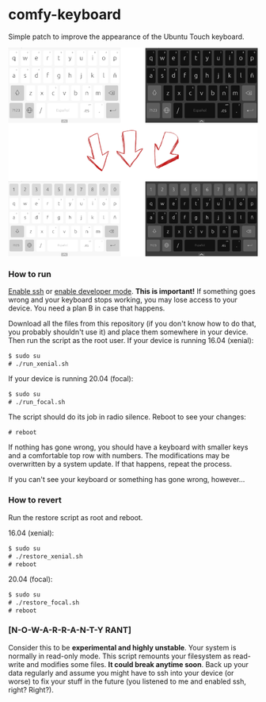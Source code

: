 # comfy-keyboard

Simple patch to improve the appearance of the Ubuntu Touch keyboard.

![](demo.png)

### How to run

[Enable ssh](https://docs.ubports.com/en/latest/userguide/advanceduse/ssh.html) or [enable developer mode](https://docs.ubports.com/en/latest/userguide/advanceduse/adb.html). **This is important!** If something goes wrong and your keyboard stops working, you may lose access to your device. You need a plan B in case that happens.

Download all the files from this repository (if you don't know how to do that, you probably shouldn't use it) and place them somewhere in your device. Then run the script as the root user. If your device is running 16.04 (xenial):

```
$ sudo su
# ./run_xenial.sh
```

If your device is running 20.04 (focal):

```
$ sudo su
# ./run_focal.sh
```

The script should do its job in radio silence. Reboot to see your changes:

```
# reboot
```

If nothing has gone wrong, you should have a keyboard with smaller keys and a comfortable top row with numbers. The modifications may be overwritten by a system update. If that happens, repeat the process.

If you can't see your keyboard or something has gone wrong, however...

### How to revert

Run the restore script as root and reboot.

16.04 (xenial):

```
$ sudo su
# ./restore_xenial.sh
# reboot
```

20.04 (focal):

```
$ sudo su
# ./restore_focal.sh
# reboot
```

### [N-O-W-A-R-R-A-N-T-Y RANT]

Consider this to be **experimental and highly unstable**. Your system is normally in read-only mode. This script remounts your filesystem as read-write and modifies some files. **It could break anytime soon**. Back up your data regularly and assume you might have to ssh into your device (or worse) to fix your stuff in the future (you listened to me and enabled ssh, right? Right?).
